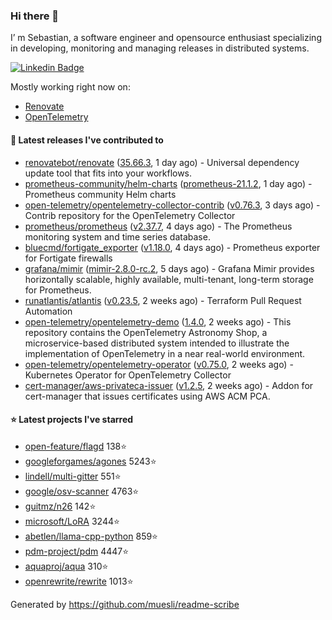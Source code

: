 ### Hi there 👋

I’ m Sebastian, a software engineer and opensource enthusiast specializing in developing, monitoring and managing releases in distributed systems.

[![Linkedin Badge](https://img.shields.io/badge/-LinkedIn-blue?style=flat&logo=Linkedin&logoColor=white&link=https://www.linkedin.com/in/sebastian-poxhofer/)](https://www.linkedin.com/in/sebastian-poxhofer/)

Mostly working right now on:
- [Renovate](https://github.com/renovatebot/renovate)
- [OpenTelemetry](https://github.com/open-telemetry)



#### 🚀 Latest releases I've contributed to

- [renovatebot/renovate](https://github.com/renovatebot/renovate) ([35.66.3](https://github.com/renovatebot/renovate/releases/tag/35.66.3), 1 day ago) - Universal dependency update tool that fits into your workflows.
- [prometheus-community/helm-charts](https://github.com/prometheus-community/helm-charts) ([prometheus-21.1.2](https://github.com/prometheus-community/helm-charts/releases/tag/prometheus-21.1.2), 1 day ago) - Prometheus community Helm charts
- [open-telemetry/opentelemetry-collector-contrib](https://github.com/open-telemetry/opentelemetry-collector-contrib) ([v0.76.3](https://github.com/open-telemetry/opentelemetry-collector-contrib/releases/tag/v0.76.3), 3 days ago) - Contrib repository for the OpenTelemetry Collector
- [prometheus/prometheus](https://github.com/prometheus/prometheus) ([v2.37.7](https://github.com/prometheus/prometheus/releases/tag/v2.37.7), 4 days ago) - The Prometheus monitoring system and time series database.
- [bluecmd/fortigate_exporter](https://github.com/bluecmd/fortigate_exporter) ([v1.18.0](https://github.com/bluecmd/fortigate_exporter/releases/tag/v1.18.0), 4 days ago) - Prometheus exporter for Fortigate firewalls
- [grafana/mimir](https://github.com/grafana/mimir) ([mimir-2.8.0-rc.2](https://github.com/grafana/mimir/releases/tag/mimir-2.8.0-rc.2), 5 days ago) - Grafana Mimir provides horizontally scalable, highly available, multi-tenant, long-term storage for Prometheus.
- [runatlantis/atlantis](https://github.com/runatlantis/atlantis) ([v0.23.5](https://github.com/runatlantis/atlantis/releases/tag/v0.23.5), 2 weeks ago) - Terraform Pull Request Automation
- [open-telemetry/opentelemetry-demo](https://github.com/open-telemetry/opentelemetry-demo) ([1.4.0](https://github.com/open-telemetry/opentelemetry-demo/releases/tag/1.4.0), 2 weeks ago) - This repository contains the OpenTelemetry Astronomy Shop, a microservice-based distributed system intended to illustrate the implementation of OpenTelemetry in a near real-world environment.
- [open-telemetry/opentelemetry-operator](https://github.com/open-telemetry/opentelemetry-operator) ([v0.75.0](https://github.com/open-telemetry/opentelemetry-operator/releases/tag/v0.75.0), 2 weeks ago) - Kubernetes Operator for OpenTelemetry Collector
- [cert-manager/aws-privateca-issuer](https://github.com/cert-manager/aws-privateca-issuer) ([v1.2.5](https://github.com/cert-manager/aws-privateca-issuer/releases/tag/v1.2.5), 2 weeks ago) - Addon for cert-manager that issues certificates using AWS ACM PCA.

#### ⭐ Latest projects I've starred

- [open-feature/flagd](https://github.com/open-feature/flagd) 138⭐
- [googleforgames/agones](https://github.com/googleforgames/agones) 5243⭐
- [lindell/multi-gitter](https://github.com/lindell/multi-gitter) 551⭐
- [google/osv-scanner](https://github.com/google/osv-scanner) 4763⭐
- [guitmz/n26](https://github.com/guitmz/n26) 142⭐
- [microsoft/LoRA](https://github.com/microsoft/LoRA) 3244⭐
- [abetlen/llama-cpp-python](https://github.com/abetlen/llama-cpp-python) 859⭐
- [pdm-project/pdm](https://github.com/pdm-project/pdm) 4447⭐
- [aquaproj/aqua](https://github.com/aquaproj/aqua) 310⭐
- [openrewrite/rewrite](https://github.com/openrewrite/rewrite) 1013⭐



Generated by https://github.com/muesli/readme-scribe

